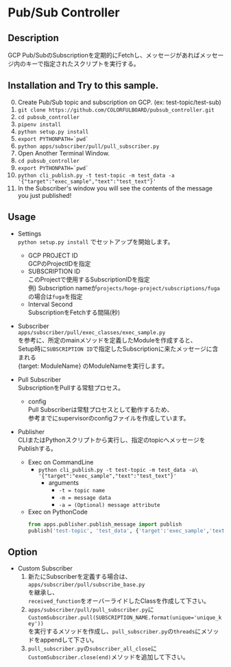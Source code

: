 # Pub/Sub Controller

## Description
GCP Pub/SubのSubscriptionを定期的にFetchし、メッセージがあればメッセージ内のキーで指定されたスクリプトを実行する。

## Installation and Try to this sample.
0. Create Pub/Sub topic and subscription on GCP. (ex: test-topic/test-sub)
1. `git clone https://github.com/COLORFULBOARD/pubsub_controller.git`
2. `cd pubsub_controller`
3. `pipenv install`
4. `python setup.py install`
5. ``export PYTHONPATH=`pwd` ``
6. `python apps/subscriber/pull/pull_subscriber.py`
7. Open Another Terminal Window.
8. `cd pubsub_controller`
9. ``export PYTHONPATH=`pwd` ``
10. `python cli_publish.py -t test-topic -m test_data -a '{"target":"exec_sample","text":"test_text"}'`
11. In the Subscriber's window you will see the contents of the message you just published!

## Usage
- Settings<br>
`python setup.py install` でセットアップを開始します。<br>
    - GCP PROJECT ID<br>
    GCPのProjectIDを指定
    - SUBSCRIPTION ID<br>
    このProjectで使用するSubscriptionIDを指定<br>
    例) Subscription nameが`projects/hoge-project/subscriptions/fuga`の場合は`fuga`を指定
    - Interval Second<br>
    SubscriptionをFetchする間隔(秒)<br>

- Subscriber<br>
`apps/subscriber/pull/exec_classes/exec_sample.py`<br>
を参考に、所定のmainメソッドを定義したModuleを作成すると、<br>
Setup時に`SUBSCRIPTION ID`で指定したSubscriptionに来たメッセージに含まれる<br>
{target: ModuleName} のModuleNameを実行します。

- Pull Subscriber<br>
SubscriptionをPullする常駐プロセス。
    - config<br>
    Pull Subscriberは常駐プロセスとして動作するため、<br>
    参考までにsupervisorのconfigファイルを作成しています。
    
- Publisher<br>
CLIまたはPythonスクリプトから実行し、指定のtopicへメッセージをPublishする。
    - Exec on CommandLine
        - `python cli_publish.py -t test-topic -m test_data -a\ `<br>`'{"target":"exec_sample","text":"test_text"}'`<br>
            - arguments
                - `-t = topic name`
                - `-m = message data`
                - `-a = (Optional) message attribute`
    - Exec on PythonCode
        ```python
        from apps.publisher.publish_message import publish
        publish('test-topic', 'test_data', {'target':'exec_sample','text':'test_text'})
        ```

## Option
- Custom Subscriber
    1. 新たにSubscriberを定義する場合は、
    `apps/subscriber/pull/subscribe_base.py`<br>
    を継承し、<br>
    `received_function`をオーバーライドしたClassを作成して下さい。
    2. `apps/subscriber/pull/pull_subscriber.py`に<br>
    ```CustomSubscriber.pull(SUBSCRIPTION_NAME.format(unique='unique_key'))```<br>
    を実行するメソッドを作成し、`pull_subscriber.py`の`threads`にメソッドをappendして下さい。
    3. `pull_subscriber.py`の```subscriber_all_close```に<br>
    ```CustomSubscriber.close(end)```メソッドを追加して下さい。